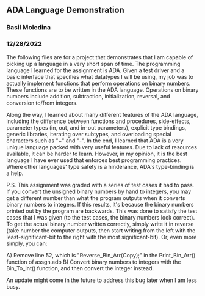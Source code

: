 ## ADA Language Demonstration

### Basil Moledina
### 12/28/2022



   The following files are for a project that demonstrates that I am capable of picking up a language in a very short span of time.
The programming language I learned for the assignment is ADA. Given a test driver and a basic interface that specifies what datatypes I will be using,
my job was to actually implement functions that perform operations on binary numbers. These functions are to be written in the ADA language. Operations
on binary numbers include addition, subtraction, initialization, reversal, and conversion to/from integers.




  Along the way, I learned about many different features of the ADA language, including the difference between functions and procedures, side-effects, parameter types (in, out, and in-out parameters), explicit type bindings, generic libraries, iterating over subtypes, and overloading special characters such as "+" and "-".  In the end, I learned that ADA is a very unique language packed with very useful features. Due to lack of resources available, it can be harder to learn. However, in my opinion, it is the best language I have ever used that enforces best programming practices. Where other languages' type safety is a hinderance, ADA's type-binding is a help.



P.S.  This assignment was graded with a series of test cases it had to pass. If you convert the unsigned binary numbers by hand to integers, you may get a different number than what the program outputs when it converts binary numbers to integers. If this results, it's because the binary numbers printed out by the program are backwards. This was done to satisfy the test cases that I was given (to the test cases, the binary numbers look correct). To get the actual binary number written correctly, simply write it in reverse (take number the computer outputs, then start writing from the left with the least-significant-bit to the right with the most significant-bit). Or, even more simply, you can: 

A) Remove line 52, which is "Reverse_Bin_Arr(Copy);" in the Print_Bin_Arr() function of assgn.adb 
B) Convert binary numbers to integers with the Bin_To_Int() function, and then convert the integer instead.



An update might come in the future to address this bug later when I am less busy.
